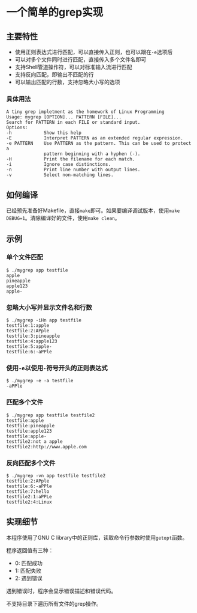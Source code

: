 # 一个简单的grep实现

## 主要特性
* 使用正则表达式进行匹配，可以直接传入正则，也可以跟在`-e`选项后
* 可以对多个文件同时进行匹配，直接传入多个文件名即可
* 支持Shell管道操作符，可以对标准输入流进行匹配
* 支持反向匹配，即输出不匹配的行
* 可以输出匹配的行数，支持忽略大小写的选项

### 具体用法
    A tiny grep impletment as the homework of Linux Programming
    Usage: mygrep [OPTION]... PATTERN [FILE]...
    Search for PATTERN in each FILE or standard input.
    Options:
    -h            Show this help
    -E            Interpret PATTERN as an extended regular expression.
    -e PATTERN    Use PATTERN as the pattern. This can be used to protect a
                  pattern beginning with a hyphen (-).
    -H            Print the filename for each match.
    -i            Ignore case distinctions.
    -n            Print line number with output lines.
    -v            Select non-matching lines.

## 如何编译
已经预先准备好Makefile，直接`make`即可。如果要编译调试版本，使用`make DEBUG=1`。清除编译好的文件，使用`make clean`。

## 示例
### 单个文件匹配
    $ ./mygrep app testfile
    apple
    pineapple
    apple123
    apple-

### 忽略大小写并显示文件名和行数
    $ ./mygrep -iHn app testfile
    testfile:1:apple
    testfile:2:APple
    testfile:3:pineapple
    testfile:4:apple123
    testfile:5:apple-
    testfile:6:-aPPle

### 使用`-e`以使用`-`符号开头的正则表达式
    $ ./mygrep -e -a testfile
    -aPPle

### 匹配多个文件
    $ ./mygrep app testfile testfile2
    testfile:apple
    testfile:pineapple
    testfile:apple123
    testfile:apple-
    testfile2:not a apple
    testfile2:http://www.apple.com

### 反向匹配多个文件
    $ ./mygrep -vn app testfile testfile2
    testfile:2:APple
    testfile:6:-aPPle
    testfile:7:hello
    testfile2:1:aPPLe
    testfile2:4:Linux

## 实现细节
本程序使用了GNU C library中的正则库，读取命令行参数时使用`getopt`函数。

程序返回值有三种：

* 0: 匹配成功
* 1: 匹配失败
* 2: 遇到错误

遇到错误时，程序会显示错误描述和错误代码。

不支持目录下遍历所有文件的grep操作。

